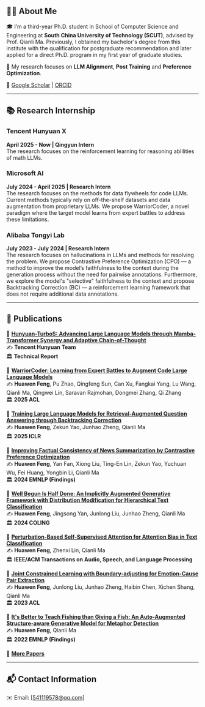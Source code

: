 ## 🧑‍🎓 About Me
🎓 I’m a third-year Ph.D. student in School of Computer Science and Engineering at **South China University of Technology (SCUT)**, advised by Prof. Qianli Ma. Previously, I obtained my bachelor's degree from this institute with the qualification for postgraduate recommendation and later applied for a direct Ph.D. program in my first year of graduate studies.

🔬 My research focuses on  **LLM Alignment**, **Post Training** and **Preference Optimization**.

📄 [Google Scholar](https://scholar.google.com/citations?user=WsTNqM8AAAAJ) | [ORCID](https://orcid.org/0000-0002-9704-1479)

---

## 📚 Research Internship
### **Tencent Hunyuan X**
**April 2025 - Now  |  Qingyun Intern**<br>
The research focuses on the reinforcement learning for reasoning ablilities of math LLMs.



### **Microsoft AI**
**July 2024 - April 2025  |  Research Intern**<br>
The research focuses on the methods for data flywheels for code LLMs. Current methods typically rely on off-the-shelf datasets and data augmentation from proprietary LLMs. We propose WarriorCoder, a novel paradigm where the target model learns from expert battles to address these limitations.



### **Alibaba Tongyi Lab**
**July 2023 - July 2024  |  Research Intern**<br>
The research focuses on hallucinations in LLMs and methods for resolving the problem. We propose Contrastive Preference Optimization (CPO) — a method to improve the model’s faithfulness to the context during the generation process without the need for pairwise annotations. Furthermore, we explore the model's "selective" faithfulness to the context and propose Backtracking Correction (BC) — a reinforcement learning framework that does not require additional data annotations.

---

## 📝 Publications
📌 **[Hunyuan-TurboS: Advancing Large Language Models through Mamba-Transformer Synergy and Adaptive Chain-of-Thought](https://arxiv.org/pdf/2505.15431)**<br>
✍️ **Tencent Hunyuan Team**<br>
🏛️ **Technical Report** 

📌 **[WarriorCoder: Learning from Expert Battles to Augment Code Large Language Models](https://arxiv.org/abs/2412.17395)**<br>
✍️ **Huawen Feng**, Pu Zhao, Qingfeng Sun, Can Xu, Fangkai Yang, Lu Wang, Qianli Ma, Qingwei Lin, Saravan Rajmohan, Dongmei Zhang, Qi Zhang<br>
🏛️ **2025 ACL** 

📌 **[Training Large Language Models for Retrieval-Augmented Question Answering through Backtracking Correction](https://openreview.net/forum?id=IOg47mg74i)**<br>
✍️ **Huawen Feng**, Zekun Yao, Junhao Zheng, Qianli Ma<br>
🏛️ **2025 ICLR** 

📌 **[Improving Factual Consistency of News Summarization by Contrastive Preference Optimization](https://aclanthology.org/2024.findings-emnlp.648/)**<br> 
✍️ **Huawen Feng**, Yan Fan, Xiong Liu, Ting-En Lin, Zekun Yao, Yuchuan Wu, Fei Huang, Yongbin Li, Qianli Ma<br>
🏛️ **2024 EMNLP (Findings)** 

📌 **[Well Begun Is Half Done: An Implicitly Augmented Generative Framework with Distribution Modification for Hierarchical Text Classification](https://aclanthology.org/2024.lrec-main.1515/)**<br> 
✍️ **Huawen Feng**, Jingsong Yan, Junlong Liu, Junhao Zheng, Qianli Ma<br>
🏛️ **2024 COLING** 

📌 **[Perturbation-Based Self-Supervised Attention for Attention Bias in Text Classification](https://ieeexplore.ieee.org/document/10209221/)**<br> 
✍️ **Huawen Feng**, Zhenxi Lin, Qianli Ma<br>
🏛️ **IEEE/ACM Transactions on Audio, Speech, and Language Processing** 

📌 **[Joint Constrained Learning with Boundary-adjusting for Emotion-Cause Pair Extraction](https://aclanthology.org/2023.acl-long.62/)**<br> 
✍️ **Huawen Feng**, Junlong Liu, Junhao Zheng, Haibin Chen, Xichen Shang, Qianli Ma<br>
🏛️ **2023 ACL** 

📌 **[It's Better to Teach Fishing than Giving a Fish: An Auto-Augmented Structure-aware Generative Model for Metaphor Detection](https://aclanthology.org/2023.acl-long.62/)**<br> 
✍️ **Huawen Feng**, Qianli Ma<br>
🏛️ **2022 EMNLP (Findings)** 

📌 **[More Papers](https://scholar.google.com/citations?user=WsTNqM8AAAAJ)**

---

## 📬 Contact Information  
✉️ Email: [541119578@qq.com]


